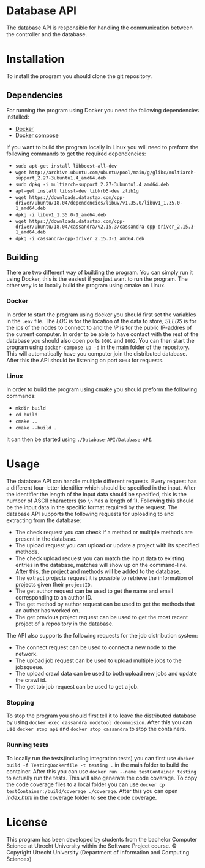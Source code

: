 # Database API
The database API is responsible for handling the communication between the controller and the database.

# Installation
To install the program you should clone the git repository.

## Dependencies
For running the program using Docker you need the following dependencies installed:
* [Docker](https://docs.docker.com/get-docker/)
* [Docker compose](https://docs.docker.com/compose/install/)

If you want to build the program locally in Linux you will need to preform the following commands to get the required dependencies:
* `sudo apt-get install libboost-all-dev`
* `wget http://archive.ubuntu.com/ubuntu/pool/main/g/glibc/multiarch-support_2.27-3ubuntu1.4_amd64.deb`
* `sudo dpkg -i multiarch-support_2.27-3ubuntu1.4_amd64.deb`
* `apt-get install libssl-dev libkrb5-dev zlib1g`
* `wget https://downloads.datastax.com/cpp-driver/ubuntu/18.04/dependencies/libuv/v1.35.0/libuv1_1.35.0-1_amd64.deb`
* `dpkg -i libuv1_1.35.0-1_amd64.deb`
* `wget https://downloads.datastax.com/cpp-driver/ubuntu/18.04/cassandra/v2.15.3/cassandra-cpp-driver_2.15.3-1_amd64.deb`
* `dpkg -i cassandra-cpp-driver_2.15.3-1_amd64.deb`

## Building
There are two different way of building the program. You can simply run it using Docker, this is the easiest if you just want to run the program. The other way is to locally build the program using cmake on Linux.

### Docker
In order to start the program using docker you should first set the variables in the `.env` file. The _LOC_ is for the location of the data to store, _SEEDS_ is for the ips of the nodes to connect to and the _IP_ is for the public IP-addres of the current computer. In order to be able to have contact with the rest of the database you should also open ports `8001` and `8002`. You can then start the program using `docker-compose up -d` in the main folder of the repository. This will automatically have you computer join the distributed database. After this the API should be listening on port `8003` for requests.

### Linux
In order to build the program using cmake you should preform the following commands:
* `mkdir build`
* `cd build`
* `cmake ..`
* `cmake --build .`

It can then be started using `./Database-API/Database-API`.

# Usage

The database API can handle multiple different requests. Every request has a different four-letter identifier which should be specified in the input. After the identifier the length of the input data should be specified, this is the number of ASCII characters (so `\n` has a length of 1). Following this should be the input data in the specific format required by the request. The database API supports the following requests for uploading to and extracting from the database:
* The check request you can check if a method or multiple methods are present in the database.
* The upload request you can upload or update a project with its specified methods.
* The check upload request you can match the input data to existing entries in the database, matches will show up on the command-line. After this, the project and methods will be added to the database.
* The extract projects request it is possible to retrieve the information of projects given their `projectID`.
* The get author request can be used to get the name and email corresponding to an author ID.
* The get method by author request can be used to get the methods that an author has worked on.
* The get previous project request can be used to get the most recent project of a repository in the database.

The API also supports the following requests for the job distribution system:
* The connect request can be used to connect a new node to the network.
* The upload job request can be used to upload multiple jobs to the jobsqueue.
* The upload crawl data can be used to both upload new jobs and update the crawl id.
* The get tob job request can be used to get a job.

### Stopping

To stop the program you should first tell it to leave the distributed database by using `docker exec cassandra nodetool decommision`. After this you can use `docker stop api` and `docker stop cassandra` to stop the containers.

### Running tests

To locally run the tests(including integration tests) you can first use `docker build -f TestingDockerfile -t testing .` in the main folder to build the container. After this you can use `docker run --name testContainer testing` to actually run the tests. This will also generate the code coverage. To copy the code coverage files to a local folder you can use `docker cp testContainer:/build/coverage ./coverage`. After this you can open _index.html_ in the coverage folder to see the code coverage.

# License
This program has been developed by students from the bachelor Computer Science at Utrecht University within the Software Project course.
© Copyright Utrecht University (Department of Information and Computing Sciences)
